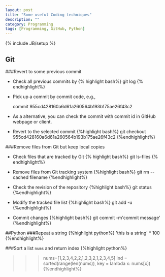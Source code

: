 ```yaml
---
layout: post
title: "Some useful Coding techniques"
description: ""
category: Programming
tags: [Programming, GitHub, Python]
---
```

{% include JB/setup %}

<script type="text/javascript"
 src="http://cdn.mathjax.org/mathjax/latest/MathJax.js?config=TeX-AMS-MML_HTMLorMML">
</script>

## Git
###Revert to some previous commit
- Check all previous commits by
{% highlight bash%}
git log
{% endhighlight%}
- Pick up a commit by commit code, e.g., 

	commit 955cd428160a6d61a260564b193b175ae26f43c2

- As a alternative, you can check the commit with commit id in GitHub webpage or client.
- Revert to the selected commit
{%highlight bash%}
git checkout 955cd428160a6d61a260564b193b175ae26f43c2
{%endhighlight%}

###Remove files from Git but keep local copies
- Check files that are tracked by Git
{% highlight bash%}
git ls-files
{% endhighlight%}

- Remove files from Git tracking system
{%highlight bash%}
git rm --cached filename
{%endhighlight%}

- Check the revision of the repository
{%highlight bash%}
git status
{%endhighlight%}

- Modify the tracked file list
{%highlight bash%}
git add -u
{%endhighlight%}

- Commit changes
{%highlight bash%}
git commit -m'commit message'
{%endhighlight%}

##Python
###Repeat a string
{%highlight python%}
'this is a string' * 100
{%endhighlight%}

###Sort a list `nums` and return index
{%highlight python%}
>>> nums=[1,2,3,4,2,2,1,2,3,2,1,2,3,4,5]
>>> ind = sorted(range(len(nums)), key = lambda x: nums[x])
{%endhighlight%}

